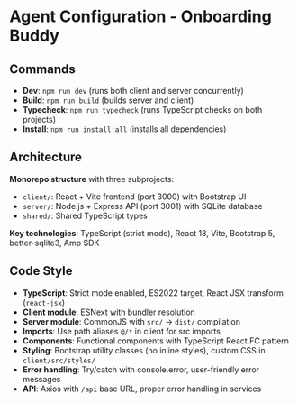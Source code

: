 # Agent Configuration - Onboarding Buddy

## Commands

- **Dev**: `npm run dev` (runs both client and server concurrently)
- **Build**: `npm run build` (builds server and client)
- **Typecheck**: `npm run typecheck` (runs TypeScript checks on both projects)
- **Install**: `npm run install:all` (installs all dependencies)

## Architecture

**Monorepo structure** with three subprojects:
- `client/`: React + Vite frontend (port 3000) with Bootstrap UI
- `server/`: Node.js + Express API (port 3001) with SQLite database
- `shared/`: Shared TypeScript types

**Key technologies**: TypeScript (strict mode), React 18, Vite, Bootstrap 5, better-sqlite3, Amp SDK

## Code Style

- **TypeScript**: Strict mode enabled, ES2022 target, React JSX transform (`react-jsx`)
- **Client module**: ESNext with bundler resolution
- **Server module**: CommonJS with `src/` → `dist/` compilation
- **Imports**: Use path aliases `@/*` in client for src imports
- **Components**: Functional components with TypeScript React.FC pattern
- **Styling**: Bootstrap utility classes (no inline styles), custom CSS in `client/src/styles/`
- **Error handling**: Try/catch with console.error, user-friendly error messages
- **API**: Axios with `/api` base URL, proper error handling in services
